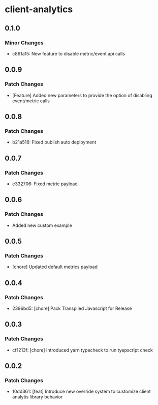 # client-analytics

## 0.1.0

### Minor Changes

- c861a15: New feature to disable metric/event api calls

## 0.0.9

### Patch Changes

- [Feature] Added new parameters to provide the option of disabling event/metric calls

## 0.0.8

### Patch Changes

- b21a516: Fixed publish auto deployment

## 0.0.7

### Patch Changes

- e332706: Fixed metric payload

## 0.0.6

### Patch Changes

- Added new custom example

## 0.0.5

### Patch Changes

- [chore] Updated default metrics payload

## 0.0.4

### Patch Changes

- 2396bd5: [chore] Pack Transpiled Javascript for Release

## 0.0.3

### Patch Changes

- cf1213f: [chore] Introduced yarn typecheck to run tyepscript check

## 0.0.2

### Patch Changes

- 10dd361: [feat] Introduce new override system to customize client analytis library behavior
